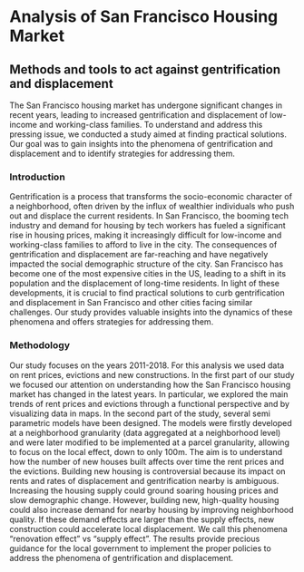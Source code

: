 # Analysis of San Francisco Housing Market
## Methods and tools to act against gentrification and displacement

The San Francisco housing market has undergone significant changes in recent years, leading to increased gentrification and displacement of low-income and working-class families. To understand and address this pressing issue, we conducted a study aimed at finding practical solutions. Our goal was to gain insights into the phenomena of gentrification and displacement and to identify strategies for addressing them.

### Introduction

Gentrification is a process that transforms the socio-economic character of a neighborhood, often driven by the influx of wealthier individuals who push out and displace the current residents. In San Francisco, the booming tech industry and demand for housing by tech workers has fueled a significant rise in housing prices, making it increasingly difficult for low-income and working-class families to afford to live in the city.
The consequences of gentrification and displacement are far-reaching and have negatively impacted the social demographic structure of the city. San Francisco has become one of the most expensive cities in the US, leading to a shift in its population and the displacement of long-time residents.
In light of these developments, it is crucial to find practical solutions to curb gentrification and displacement in San Francisco and other cities facing similar challenges. Our study provides valuable insights into the dynamics of these phenomena and offers strategies for addressing them.


### Methodology

Our study focuses on the years 2011-2018.
For this analysis we used data on rent prices, evictions and new constructions.
In the first part of our study we focused our attention on understanding how the San Francisco housing market has changed in the latest years. In particular, we explored the main trends of rent prices and evictions through a functional perspective and by visualizing data in maps.
In the second part of the study, several semi parametric models have been designed. The models were firstly developed at a neighborhood granularity (data aggregated at a neighborhood level) and were later modified to be implemented at a parcel granularity, allowing to focus on the local effect, down to only 100m. The aim is to understand how the number of new houses built affects over time the rent prices and the evictions.
Building new housing is controversial because its impact on rents and rates of displacement and gentrification nearby is ambiguous. Increasing the housing supply could ground soaring housing prices and slow demographic change. However, building new, high-quality housing could also increase demand for nearby housing by improving neighborhood quality. If these demand effects are larger than the supply effects, new construction could accelerate local displacement. We call this phenomena “renovation effect” vs “supply effect”. The results provide precious guidance for the local government to implement the proper policies to address the phenomena of gentrification and displacement.
